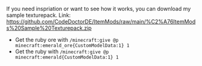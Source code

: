 If you need inspriation or want to see how it works, you can download my sample texturepack.
Link: <https://github.com/CodeDoctorDE/ItemMods/raw/main/%C2%A76ItemMods%20Sample%20Texturepack.zip>

- Get the ruby ore with `/minecraft:give @p minecraft:emerald_ore{CustomModelData:1} 1`
- Get the ruby with `/minecraft:give @p minecraft:emerald{CustomModelData:1} 1`